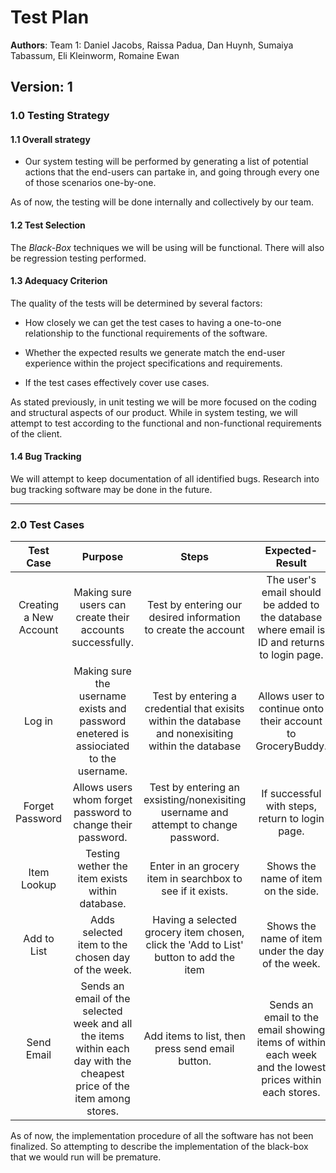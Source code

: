 # Test Plan

**Authors**: Team 1: Daniel Jacobs, Raissa Padua, Dan Huynh, Sumaiya Tabassum, Eli Kleinworm, Romaine Ewan

**Version:** 1
---

### 1.0 Testing Strategy

#### 1.1 Overall strategy

* Our system testing will be performed by generating a list of potential actions that the end-users can partake in, and going through every one of those scenarios one-by-one.

As of now, the testing will be done internally and collectively by our team.

#### 1.2 Test Selection

The *Black-Box* techniques we will be using will be functional. There will also be regression testing performed.

#### 1.3 Adequacy Criterion

The quality of the tests will be determined by several factors:

* How closely we can get the test cases to having a one-to-one relationship to the functional requirements of the software.

* Whether the expected results we generate match the end-user experience within the project specifications and requirements.

* If the test cases effectively cover use cases.

As stated previously, in unit testing we will be more focused on the coding and structural aspects of our product. While in system testing, we will attempt to test according to the functional and non-functional requirements of the client.

#### 1.4 Bug Tracking

We will attempt to keep documentation of all identified bugs. Research into bug tracking software may be done in the future.

---

### 2.0 Test Cases

| **Test Case** | **Purpose**   |**Steps**|**Expected-Result**|**Actual-Result**|**Pass-Fail**|
|:-------------:|:-------------:|:-------:|:-----------------:|:---------------:|-------------|
|Creating a New Account|Making sure users can create their accounts successfully.|Test by entering our desired information to create the account|The user's email should be added to the database where email is ID and returns to login page.|Same|Pass||
|Log in|Making sure the username exists and password enetered is assiociated to the username.|Test by entering a credential that exisits within the database and nonexisiting within the database|Allows user to continue onto their account to GroceryBuddy.|Same|Pass||
|Forget Password|Allows users whom forget password to change their password.|Test by entering an exsisting/nonexisiting username and attempt to change password. |If successful with steps, return to login page.|Same|Pass||
|Item Lookup |Testing wether the item exists within database.|Enter in an grocery item in searchbox to see if it exists.|Shows the name of item on the side.|Same|Pass||
|Add to List |Adds selected item to the chosen day of the week.|Having a selected grocery item chosen, click the 'Add to List' button to add the item|Shows the name of item under the day of the week.|Same|Pass||
|Send Email |Sends an email of the selected week and all the items within each day with the cheapest price of the item among stores.|Add items to list, then press send email button.|Sends an email to the email showing items of within each week and the lowest prices within each stores.|Same|Pass||

As of now, the implementation procedure of all the software has not been finalized. So attempting to describe the implementation of the black-box that we would run will be premature.

